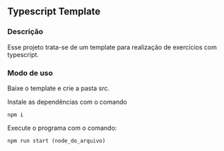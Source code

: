 ## Typescript Template

### Descrição
Esse projeto trata-se de um template para realização de exercícios com typescript.

### Modo de uso
Baixe o template e crie a pasta src.

Instale as dependências com o comando

    npm i

Execute o programa com o comando:

    npm run start (node_do_arquivo)